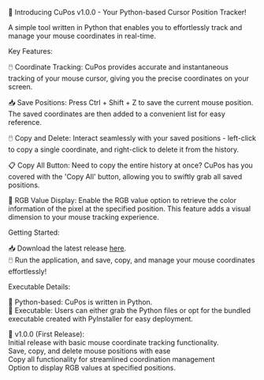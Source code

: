 🚀 Introducing CuPos v1.0.0 - Your Python-based Cursor Position Tracker!

A simple tool written in Python that enables you to effortlessly track and manage your mouse coordinates in real-time.

Key Features:

🖱️ Coordinate Tracking: CuPos provides accurate and instantaneous tracking of your mouse cursor, giving you the precise coordinates on your screen.

📥 Save Positions: Press Ctrl + Shift + Z to save the current mouse position. The saved coordinates are then added to a convenient list for easy reference.

🖱️ Copy and Delete: Interact seamlessly with your saved positions - left-click to copy a single coordinate, and right-click to delete it from the history.

📋 Copy All Button: Need to copy the entire history at once? CuPos has you covered with the 'Copy All' button, allowing you to swiftly grab all saved positions.

🌈 RGB Value Display: Enable the RGB value option to retrieve the color information of the pixel at the specified position. This feature adds a visual dimension to your mouse tracking experience.

Getting Started:

📥 Download the latest release [here](https://github.com/dogukan-sys/CuPos/releases).  
🖱️ Run the application, and save, copy, and manage your mouse coordinates effortlessly!

Executable Details:

🐍 Python-based: CuPos is written in Python.  
🚀 Executable: Users can either grab the Python files or opt for the bundled executable created with PyInstaller for easy deployment.

🎉 v1.0.0 (First Release):  
Initial release with basic mouse coordinate tracking functionality.  
Save, copy, and delete mouse positions with ease  
Copy all functionality for streamlined coordination management  
Option to display RGB values at specified positions.
